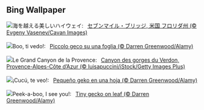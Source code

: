 ## Bing Wallpaper
![](https://www.bing.com/th?id=OHR.KeyWestBridge_JA-JP1406003340_UHD.jpg&w=1000)海を越える美しいハイウェイ:&nbsp;&ensp;[セブンマイル・ブリッジ, 米国 フロリダ州 (© Evgeny Vasenev/Cavan Images)](https://www.bing.com/th?id=OHR.KeyWestBridge_JA-JP1406003340_UHD.jpg)
<br><br/>
![](https://www.bing.com/th?id=OHR.GeckoLeaf_IT-IT8317437276_UHD.jpg&w=1000)Boo, ti vedo!:&nbsp;&ensp;[Piccolo geco su una foglia  (© Darren Greenwood/Alamy)](https://www.bing.com/th?id=OHR.GeckoLeaf_IT-IT8317437276_UHD.jpg)
<br><br/>
![](https://www.bing.com/th?id=OHR.VerdonCanyon_FR-FR4159848707_UHD.jpg&w=1000)Le Grand Canyon de la Provence:&nbsp;&ensp;[Canyon des gorges du Verdon, Provence-Alpes-Côte d’Azur (© luisapuccini/iStock/Getty Images Plus)](https://www.bing.com/th?id=OHR.VerdonCanyon_FR-FR4159848707_UHD.jpg)
<br><br/>
![](https://www.bing.com/th?id=OHR.GeckoLeaf_ES-ES8095107957_UHD.jpg&w=1000)¡Cucú, te veo!:&nbsp;&ensp;[Pequeño geko en una hoja (© Darren Greenwood/Alamy)](https://www.bing.com/th?id=OHR.GeckoLeaf_ES-ES8095107957_UHD.jpg)
<br><br/>
![](https://www.bing.com/th?id=OHR.GeckoLeaf_EN-GB5757875928_UHD.jpg&w=1000)Peek-a-boo, I see you!:&nbsp;&ensp;[Tiny gecko on leaf (© Darren Greenwood/Alamy)](https://www.bing.com/th?id=OHR.GeckoLeaf_EN-GB5757875928_UHD.jpg)
<br><br/>
